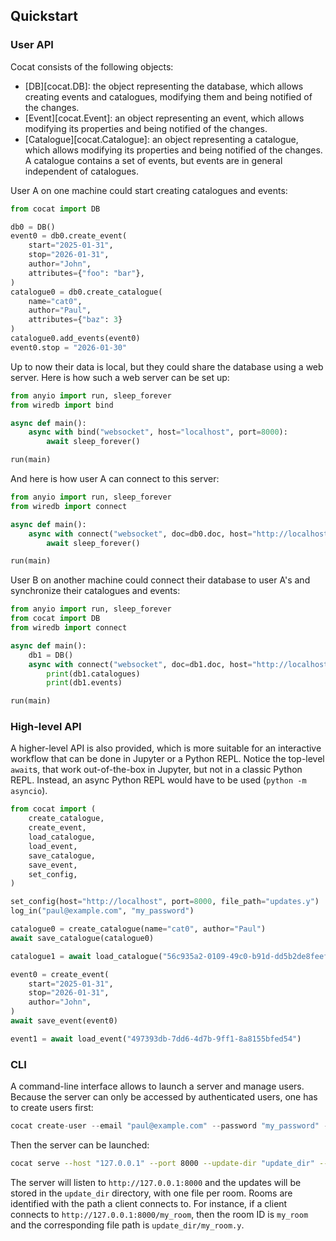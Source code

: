 ## Quickstart

### User API

Cocat consists of the following objects:

- [DB][cocat.DB]: the object representing the database, which allows creating events and catalogues, modifying them and being notified of the changes.
- [Event][cocat.Event]: an object representing an event, which allows modifying its properties and being notified of the changes.
- [Catalogue][cocat.Catalogue]: an object representing a catalogue, which allows modifying its properties and being notified of the changes. A catalogue contains a set of events, but events are in general independent of catalogues.

User A on one machine could start creating catalogues and events:

```py
from cocat import DB

db0 = DB()
event0 = db0.create_event(
    start="2025-01-31",
    stop="2026-01-31",
    author="John",
    attributes={"foo": "bar"},
)
catalogue0 = db0.create_catalogue(
    name="cat0",
    author="Paul",
    attributes={"baz": 3}
)
catalogue0.add_events(event0)
event0.stop = "2026-01-30"
```

Up to now their data is local, but they could share the database using a web server. Here is how such a web server can be set up:

```py
from anyio import run, sleep_forever
from wiredb import bind

async def main():
    async with bind("websocket", host="localhost", port=8000):
        await sleep_forever()

run(main)
```

And here is how user A can connect to this server:

```py
from anyio import run, sleep_forever
from wiredb import connect

async def main():
    async with connect("websocket", doc=db0.doc, host="http://localhost", port=8000):
        await sleep_forever()

run(main)
```

User B on another machine could connect their database to user A's and synchronize their catalogues and events:

```py
from anyio import run, sleep_forever
from cocat import DB
from wiredb import connect

async def main():
    db1 = DB()
    async with connect("websocket", doc=db1.doc, host="http://localhost", port=8000):
        print(db1.catalogues)
        print(db1.events)

run(main)
```

### High-level API

A higher-level API is also provided, which is more suitable for an interactive workflow that
can be done in Jupyter or a Python REPL. Notice the top-level `await`s, that work out-of-the-box
in Jupyter, but not in a classic Python REPL. Instead, an async Python REPL would have to be used (`python -m asyncio`).

```py
from cocat import (
    create_catalogue,
    create_event,
    load_catalogue,
    load_event,
    save_catalogue,
    save_event,
    set_config,
)

set_config(host="http://localhost", port=8000, file_path="updates.y")
log_in("paul@example.com", "my_password")

catalogue0 = create_catalogue(name="cat0", author="Paul")
await save_catalogue(catalogue0)

catalogue1 = await load_catalogue("56c935a2-0109-49c0-b91d-dd5b2de8feef")

event0 = create_event(
    start="2025-01-31",
    stop="2026-01-31",
    author="John",
)
await save_event(event0)

event1 = await load_event("497393db-7dd6-4d7b-9ff1-8a8155bfed54")
```

### CLI

A command-line interface allows to launch a server and manage users.
Because the server can only be accessed by authenticated users, one has to create users first:

```py
cocat create-user --email "paul@example.com" --password "my_password" --db-path "users.db"
```

Then the server can be launched:

```bash
cocat serve --host "127.0.0.1" --port 8000 --update-dir "update_dir" --db-path "users.db"
```

The server will listen to `http://127.0.0.1:8000` and the updates will be stored
in the `update_dir` directory, with one file per room. Rooms are identified with
the path a client connects to. For instance, if a client connects to
`http://127.0.0.1:8000/my_room`, then the room ID is `my_room` and the corresponding
file path is `update_dir/my_room.y`.
